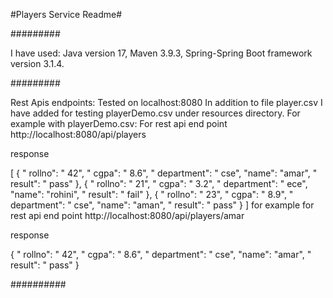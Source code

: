 
#Players Service Readme#

#########

I have used:
Java version 17,
Maven 3.9.3, 
Spring-Spring Boot framework version 3.1.4. 

#########
 
Rest Apis endpoints:
Tested on localhost:8080
In addition to file player.csv I have added for testing 
playerDemo.csv under resources directory. 
For example with playerDemo.csv: 
For rest api end point http://localhost:8080/api/players

response

[
{
" rollno": " 42",
" cgpa": " 8.6",
" department": " cse",
"name": "amar",
" result": " pass"
},
{
" rollno": " 21",
" cgpa": " 3.2",
" department": " ece",
"name": "rohini",
" result": " fail"
},
{
" rollno": " 23",
" cgpa": " 8.9",
" department": " cse",
"name": "aman",
" result": " pass"
}
]
for example for rest api end point http://localhost:8080/api/players/amar

response 

{
" rollno": " 42",
" cgpa": " 8.6",
" department": " cse",
"name": "amar",
" result": " pass"
}

##########








